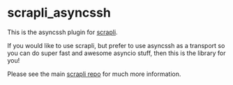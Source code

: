 scrapli_asyncssh
================

This is the asyncssh plugin for [scrapli](https://github.com/carlmontanari/scrapli).

If you would like to use scrapli, but prefer to use asyncssh as a transport so you can do super fast and awesome
 asyncio stuff, then this is the library for you!
 
Please see the main [scrapli repo](https://github.com/carlmontanari/scrapli) for much more information.
